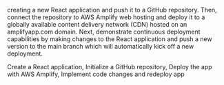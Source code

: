 creating a new React application and push it to a GitHub repository. Then, connect the repository to AWS Amplify web hosting and deploy it to a globally available content delivery network (CDN) hosted on an amplifyapp.com domain. Next, demonstrate continuous deployment capabilities by making changes to the React application and push a new version to the main branch which will automatically kick off a new deployment.

Create a React application,
Initialize a GitHub repository,
Deploy the app with AWS Amplify,
Implement code changes and redeploy app
